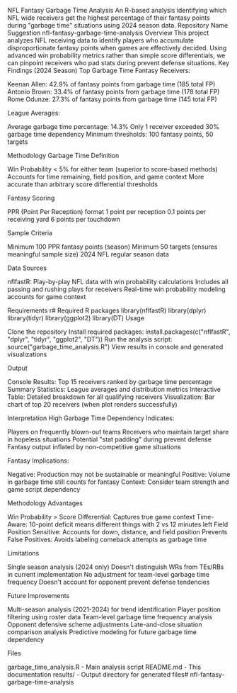 NFL Fantasy Garbage Time Analysis
An R-based analysis identifying which NFL wide receivers get the highest percentage of their fantasy points during "garbage time" situations using 2024 season data.
Repository Name Suggestion
nfl-fantasy-garbage-time-analysis
Overview
This project analyzes NFL receiving data to identify players who accumulate disproportionate fantasy points when games are effectively decided. Using advanced win probability metrics rather than simple score differentials, we can pinpoint receivers who pad stats during prevent defense situations.
Key Findings (2024 Season)
Top Garbage Time Fantasy Receivers:

Keenan Allen: 42.9% of fantasy points from garbage time (185 total FP)
Antonio Brown: 33.4% of fantasy points from garbage time (178 total FP)
Rome Odunze: 27.3% of fantasy points from garbage time (145 total FP)

League Averages:

Average garbage time percentage: 14.3%
Only 1 receiver exceeded 30% garbage time dependency
Minimum thresholds: 100 fantasy points, 50 targets

Methodology
Garbage Time Definition

Win Probability < 5% for either team (superior to score-based methods)
Accounts for time remaining, field position, and game context
More accurate than arbitrary score differential thresholds

Fantasy Scoring

PPR (Point Per Reception) format
1 point per reception
0.1 points per receiving yard
6 points per touchdown

Sample Criteria

Minimum 100 PPR fantasy points (season)
Minimum 50 targets (ensures meaningful sample size)
2024 NFL regular season data

Data Sources

nflfastR: Play-by-play NFL data with win probability calculations
Includes all passing and rushing plays for receivers
Real-time win probability modeling accounts for game context

Requirements
r# Required R packages
library(nflfastR)
library(dplyr)
library(tidyr)
library(ggplot2)
library(DT)
Usage

Clone the repository
Install required packages: install.packages(c("nflfastR", "dplyr", "tidyr", "ggplot2", "DT"))
Run the analysis script: source("garbage_time_analysis.R")
View results in console and generated visualizations

Output

Console Results: Top 15 receivers ranked by garbage time percentage
Summary Statistics: League averages and distribution metrics
Interactive Table: Detailed breakdown for all qualifying receivers
Visualization: Bar chart of top 20 receivers (when plot renders successfully)

Interpretation
High Garbage Time Dependency Indicates:

Players on frequently blown-out teams
Receivers who maintain target share in hopeless situations
Potential "stat padding" during prevent defense
Fantasy output inflated by non-competitive game situations

Fantasy Implications:

Negative: Production may not be sustainable or meaningful
Positive: Volume in garbage time still counts for fantasy
Context: Consider team strength and game script dependency

Methodology Advantages

Win Probability > Score Differential: Captures true game context
Time-Aware: 10-point deficit means different things with 2 vs 12 minutes left
Field Position Sensitive: Accounts for down, distance, and field position
Prevents False Positives: Avoids labeling comeback attempts as garbage time

Limitations

Single season analysis (2024 only)
Doesn't distinguish WRs from TEs/RBs in current implementation
No adjustment for team-level garbage time frequency
Doesn't account for opponent prevent defense tendencies

Future Improvements

 Multi-season analysis (2021-2024) for trend identification
 Player position filtering using roster data
 Team-level garbage time frequency analysis
 Opponent defensive scheme adjustments
 Late-and-close situation comparison analysis
 Predictive modeling for future garbage time dependency

Files

garbage_time_analysis.R - Main analysis script
README.md - This documentation
results/ - Output directory for generated files# nfl-fantasy-garbage-time-analysis
